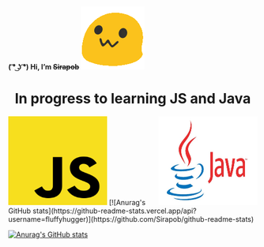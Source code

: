 **( ͡° ͜ʖ ͡°) Hi,  I’m ~~Sirapob~~**
<span> 
  <img src="image.gif">
</span>
<p></p>
<h1 align="center">In progress to learning JS and Java</h1>


<span>
<img src="JS.png" style="width:200px;height:180px;">
<img align="right"src="Java.jpg" style="width:200px;height:180px;">
</span>

<span>
[![Anurag's GitHub stats](https://github-readme-stats.vercel.app/api?username=fluffyhugger)](https://github.com/Sirapob/github-readme-stats)
  
[![Anurag's GitHub stats](https://github-readme-stats.vercel.app/api/top-langs/?username=fluffyhugger)](https://github.com/anuraghazra/github-readme-stats)
</span>
